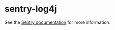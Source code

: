 # sentry-log4j

See the [Sentry documentation](https://docs.sentry.io/clients/java/modules/log4j/) for more information. 
